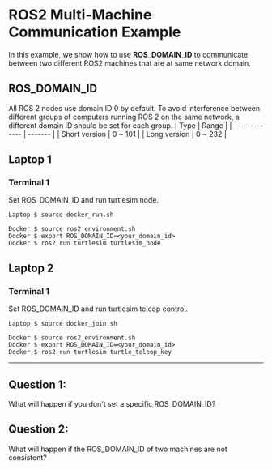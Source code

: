 # ROS2 Multi-Machine Communication Example
In this example, we show how to use **ROS_DOMAIN_ID** to communicate between two different ROS2 machines that are at same network domain. 

## ROS_DOMAIN_ID
All ROS 2 nodes use domain ID 0 by default. To avoid interference between different groups of computers running ROS 2 on the same network, a different domain ID should be set for each group.
|     Type      |  Range  |
| ------------- | ------- |
| Short version | 0 ~ 101 |
| Long version  | 0 ~ 232 |

## Laptop 1

### Terminal 1
Set ROS_DOMAIN_ID and run turtlesim node.
```
Laptop $ source docker_run.sh

Docker $ source ros2_environment.sh
Docker $ export ROS_DOMAIN_ID=<your_domain_id>
Docker $ ros2 run turtlesim turtlesim_node
```

## Laptop 2

### Terminal 1
Set ROS_DOMAIN_ID and run turtlesim teleop control.
```
Laptop $ source docker_join.sh

Docker $ source ros2_environment.sh
Docker $ export ROS_DOMAIN_ID=<your_domain_id>
Docker $ ros2 run turtlesim turtle_teleop_key
```

---

## Question 1: 
What will happen if you don't set a specific ROS_DOMAIN_ID?

## Question 2:
What will happen if the ROS_DOMAIN_ID of two machines are not consistent?